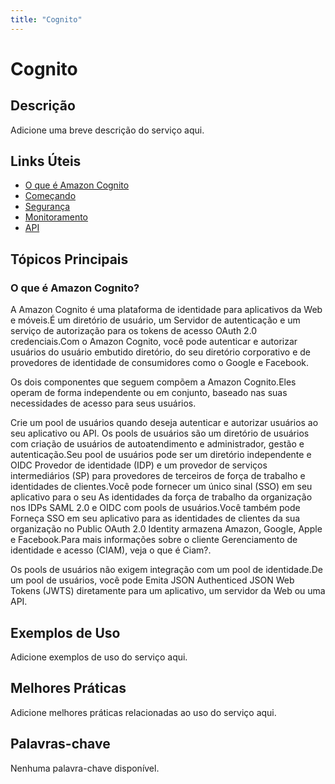 ```yaml
---
title: "Cognito"
---
```


# Cognito

## Descrição

Adicione uma breve descrição do serviço aqui.

## Links Úteis

- [O que é Amazon Cognito](https://docs.aws.amazon.com/cognito/latest/developerguide/what-is-amazon-cognito.html)
- [Começando](https://docs.aws.amazon.com/cognito/latest/developerguide/getting-started.html)
- [Segurança](https://docs.aws.amazon.com/cognito/latest/developerguide/security.html)
- [Monitoramento](https://docs.aws.amazon.com/cognito/latest/developerguide/monitoring.html)
- [API](https://docs.aws.amazon.com/cognito/latest/developerguide/api.html)

## Tópicos Principais

### O que é Amazon Cognito?

A Amazon Cognito é uma plataforma de identidade para aplicativos da Web e móveis.É um diretório de usuário, um
Servidor de autenticação e um serviço de autorização para os tokens de acesso OAuth 2.0
credenciais.Com o Amazon Cognito, você pode autenticar e autorizar usuários do usuário embutido
diretório, do seu diretório corporativo e de provedores de identidade de consumidores como o Google e
Facebook.

Os dois componentes que seguem compõem a Amazon Cognito.Eles operam de forma independente ou em conjunto, baseado
nas suas necessidades de acesso para seus usuários.

Crie um pool de usuários quando deseja autenticar e autorizar usuários ao seu aplicativo ou API.
Os pools de usuários são um diretório de usuários com criação de usuários de autoatendimento e administrador,
gestão e autenticação.Seu pool de usuários pode ser um diretório independente e OIDC
Provedor de identidade (IDP) e um provedor de serviços intermediários (SP) para provedores de terceiros de
força de trabalho e identidades de clientes.Você pode fornecer um único sinal (SSO) em seu aplicativo para o seu
As identidades da força de trabalho da organização nos IDPs SAML 2.0 e OIDC com pools de usuários.Você também pode
Forneça SSO em seu aplicativo para as identidades de clientes da sua organização no Public OAuth 2.0
Identity armazena Amazon, Google, Apple e Facebook.Para mais informações sobre o cliente
Gerenciamento de identidade e acesso (CIAM), veja o que é Ciam?.

Os pools de usuários não exigem integração com um pool de identidade.De um pool de usuários, você pode
Emita JSON Authenticed JSON Web Tokens (JWTS) diretamente para um aplicativo, um servidor da Web ou uma API.

## Exemplos de Uso

Adicione exemplos de uso do serviço aqui.

## Melhores Práticas

Adicione melhores práticas relacionadas ao uso do serviço aqui.

## Palavras-chave

Nenhuma palavra-chave disponível.

